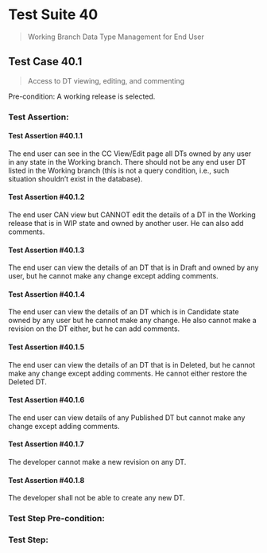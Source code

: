 # Test Suite 40

> Working Branch Data Type Management for End User


## Test Case 40.1

> Access to DT viewing, editing, and commenting

Pre-condition: A working release is selected.


### Test Assertion:

#### Test Assertion #40.1.1
The end user can see in the CC View/Edit page all DTs owned by any user in any state in the Working branch. There should not be any end user DT listed in the Working branch (this is not a query condition, i.e., such situation shouldn’t exist in the database).

#### Test Assertion #40.1.2
The end user CAN view but CANNOT edit the details of a DT in the Working release that is in WIP state and owned by another user. He can also add comments.

#### Test Assertion #40.1.3
The end user can view the details of an DT that is in Draft and owned by any user, but he cannot make any change except adding comments.

#### Test Assertion #40.1.4
The end user can view the details of an DT which is in Candidate state owned by any user but he cannot make any change. He also cannot make a revision on the DT either, but he can add comments.

#### Test Assertion #40.1.5
The end user can view the details of an DT that is in Deleted, but he cannot make any change except adding comments. He cannot either restore the Deleted DT.

#### Test Assertion #40.1.6
The end user can view details of any Published DT but cannot make any change except adding comments.

#### Test Assertion #40.1.7
The developer cannot make a new revision on any DT.

#### Test Assertion #40.1.8
The developer shall not be able to create any new DT.

### Test Step Pre-condition:



### Test Step: